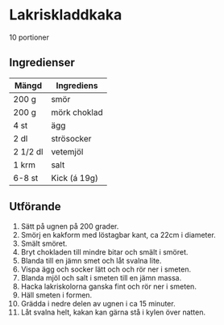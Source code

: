# Lakriskladdkaka
10 portioner
## Ingredienser

Mängd|Ingrediens
------------ | -------------
200 g |smör
200 g |mörk choklad
4 st | ägg
2 dl | strösocker
2 1/2 dl | vetemjöl
1 krm | salt
6-8 st | Kick (á 19g)

## Utförande
1. Sätt på ugnen på 200 grader.
2. Smörj en kakform med löstagbar kant, ca 22cm i diameter.
3. Smält smöret.
4. Bryt chokladen till mindre bitar och smält i smöret.
5. Blanda till en jämn smet och låt svalna lite.
6. Vispa ägg och socker lätt och och rör ner i smeten.
7. Blanda mjöl och salt i smeten till en jämn massa.
8. Hacka lakriskolorna ganska fint och rör ner i smeten.
9. Häll smeten i formen.
10. Grädda i nedre delen av ugnen i ca 15 minuter.
11. Låt svalna helt, kakan kan gärna stå i kylen över natten.
